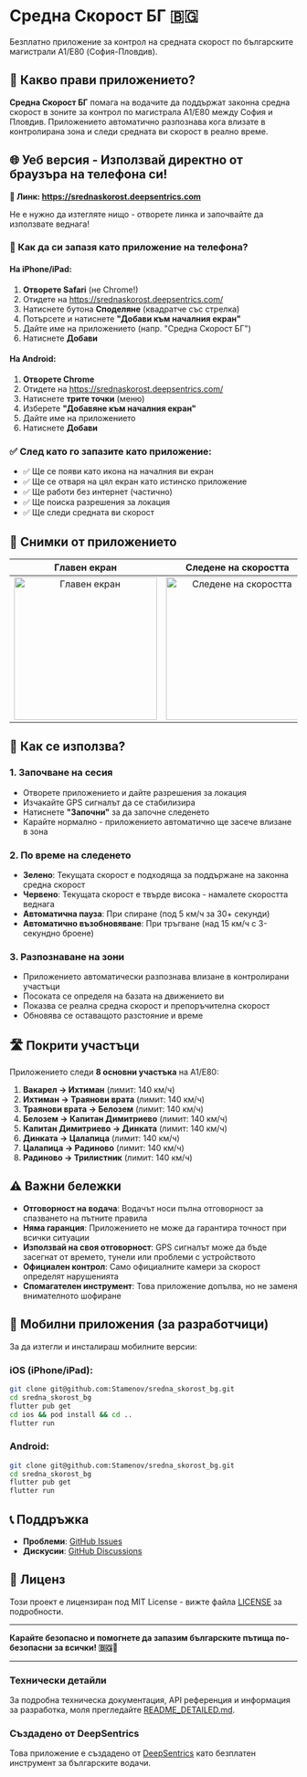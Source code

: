 # Средна Скорост БГ 🇧🇬

Безплатно приложение за контрол на средната скорост по българските магистрали A1/E80 (София-Пловдив).

## 🎯 Какво прави приложението?

**Средна Скорост БГ** помага на водачите да поддържат законна средна скорост в зоните за контрол по магистрала A1/E80 между София и Пловдив. Приложението автоматично разпознава кога влизате в контролирана зона и следи средната ви скорост в реaлнo време.

## 🌐 Уеб версия - Използвай директно от браузъра на телефона си!

**🔗 Линк: https://srednaskorost.deepsentrics.com**

Не е нужно да изтегляте нищо - отворете линка и започвайте да използвате веднага!

### 📱 Как да си запазя като приложение на телефона?

#### На iPhone/iPad:
1. **Отворете Safari** (не Chrome!)
2. Отидете на https://srednaskorost.deepsentrics.com/
3. Натиснете бутона **Споделяне** (квадратче със стрелка)
4. Потърсете и натиснете **"Добави към началния екран"**
5. Дайте име на приложението (напр. "Средна Скорост БГ")
6. Натиснете **Добави**

#### На Android:
1. **Отворете Chrome**
2. Отидете на https://srednaskorost.deepsentrics.com/
3. Натиснете **трите точки** (меню)
4. Изберете **"Добавяне към началния екран"**
5. Дайте име на приложението
6. Натиснете **Добави**

### ✅ След като го запазите като приложение:
- ✅ Ще се появи като икона на началния ви екран
- ✅ Ще се отваря на цял екран като истинско приложение
- ✅ Ще работи без интернет (частично)
- ✅ Ще поиска разрешения за локация
- ✅ Ще следи средната ви скорост

## 📸 Снимки от приложението

<div align="center">

| Главен екран | Следене на скоростта | История на сесиите |
|:---:|:---:|:---:|
| <img src="https://github.com/user-attachments/assets/3ec0982a-2ce7-40b7-a01e-2effd255284d" width="250" alt="Главен екран"> | <img src="https://github.com/user-attachments/assets/9ead70b7-1557-4f51-af87-8b5220f7f873" width="250" alt="Следене на скоростта"> | <img src="https://github.com/user-attachments/assets/dac54538-09c9-4412-be14-9539f4be5250" width="250" alt="История на сесиите"> |

</div>

## 🚗 Как се използва?

### 1. Започване на сесия
- Отворете приложението и дайте разрешения за локация
- Изчакайте GPS сигналът да се стабилизира
- Натиснете **"Започни"** за да започне следенето
- Карайте нормално - приложението автоматично ще засече влизане в зона

### 2. По време на следенето
- **Зелено**: Текущата скорост е подходяща за поддържане на законна средна скорост
- **Червено**: Текущата скорост е твърде висока - намалете скоростта веднага
- **Автоматична пауза**: При спиране (под 5 км/ч за 30+ секунди)
- **Автоматично възобновяване**: При тръгване (над 15 км/ч с 3-секундно броене)

### 3. Разпознаване на зони
- Приложението автоматически разпознава влизане в контролирани участъци
- Посоката се определя на базата на движението ви
- Показва се реална средна скорост и препоръчителна скорост
- Обновява се оставащото разстояние и време

## 🛣️ Покрити участъци

Приложението следи **8 основни участъка** на A1/E80:

1. **Вакарел → Ихтиман** (лимит: 140 км/ч)
2. **Ихтиман → Траянови врата** (лимит: 140 км/ч)
3. **Траянови врата → Белозем** (лимит: 140 км/ч)
4. **Белозем → Капитан Димитриево** (лимит: 140 км/ч)
5. **Капитан Димитриево → Динката** (лимит: 140 км/ч)
6. **Динката → Цалапица** (лимит: 140 км/ч)
7. **Цалапица → Радиново** (лимит: 140 км/ч)
8. **Радиново → Трилистник** (лимит: 140 км/ч)

## ⚠️ Важни бележки

- **Отговорност на водача**: Водачът носи пълна отговорност за спазването на пътните правила
- **Няма гаранция**: Приложението не може да гарантира точност при всички ситуации
- **Използвай на своя отговорност**: GPS сигналът може да бъде засегнат от времето, тунели или проблеми с устройството
- **Официален контрол**: Само официалните камери за скорост определят нарушенията
- **Спомагателен инструмент**: Това приложение допълва, но не заменя внимателното шофиране

## 🔧 Мобилни приложения (за разработчици)

За да изтегли и инсталираш мобилните версии:

### iOS (iPhone/iPad):
```bash
git clone git@github.com:Stamenov/sredna_skorost_bg.git
cd sredna_skorost_bg
flutter pub get
cd ios && pod install && cd ..
flutter run
```

### Android:
```bash
git clone git@github.com:Stamenov/sredna_skorost_bg.git
cd sredna_skorost_bg
flutter pub get
flutter run
```

## 📞 Поддръжка

- **Проблеми**: [GitHub Issues](https://github.com/Stamenov/sredna_skorost_bg/issues)
- **Дискусии**: [GitHub Discussions](https://github.com/Stamenov/sredna_skorost_bg/discussions)

## 📄 Лиценз

Този проект е лицензиран под MIT License - вижте файла [LICENSE](LICENSE) за подробности.

---

**Карайте безопасно и помогнете да запазим българските пътища по-безопасни за всички! 🇧🇬🚗**

---

### Технически детайли

За подробна техническа документация, API референция и информация за разработка, моля прегледайте [README_DETAILED.md](README_DETAILED.md).

### Създадено от DeepSentrics

Това приложение е създадено от [DeepSentrics](https://deepsentrics.com) като безплатен инструмент за българските водачи.

